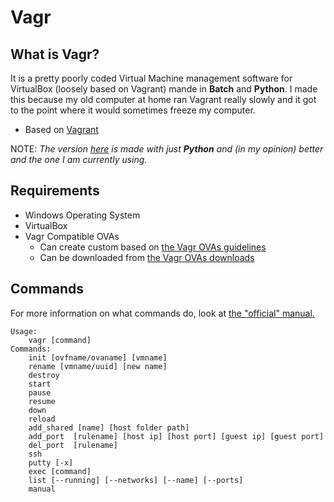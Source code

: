 # Vagr
## What is Vagr?
It is a pretty poorly coded Virtual Machine management software for VirtualBox (loosely based on Vagrant) mande in **Batch** and **Python**. I made this because my old computer at home ran Vagrant really slowly and it got to the point where it would sometimes freeze my computer. 
- Based on [Vagrant](https://www.vagrantup.com/)

NOTE: *The version [here](https://github.com/aaronlam1004/vagr-definitive) is made with just **Python** and (in my opinion) better and the one I am currently using.*  
## Requirements
- Windows Operating System
- VirtualBox
- Vagr Compatible OVAs
    -  Can create custom based on [the Vagr OVAs guidelines](https://github.com/aaronlam1004/vagr/blob/master/ovas/vagr_ovas_notes.txt)
    -  Can be downloaded from [the Vagr OVAs downloads](https://mega.nz/#F!fslWECaS!ff9DvPb9DRk7nIcA85ZNLQ)
## Commands
For more information on what commands do, look at [the "official" manual.](https://github.com/aaronlam1004/vagr/blob/master/vagr_manual)
```
Usage:
    vagr [command]
Commands:
    init [ovfname/ovaname] [vmname]
    rename [vmname/uuid] [new name]
    destroy 
    start     
    pause 
    resume    
    down      	
    reload    
    add_shared [name] [host folder path]
    add_port  [rulename] [host ip] [host port] [guest ip] [guest port]
    del_port  [rulename]
    ssh
    putty [-x]
    exec [command] 
    list [--running] [--networks] [--name] [--ports] 
    manual
```
